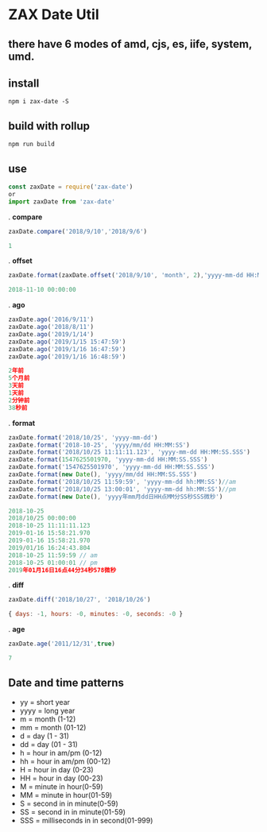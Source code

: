 # ZAX Date Util
## there have 6 modes of amd, cjs, es, iife, system, umd. 

## install

``` base
npm i zax-date -S
```

## build with rollup

``` base
npm run build
```

## use

``` javascript 
const zaxDate = require('zax-date')
or
import zaxDate from 'zax-date'
```


. **compare**
``` javascript
zaxDate.compare('2018/9/10','2018/9/6')
```

``` javascript
1
```

. **offset**
``` javascript
zaxDate.format(zaxDate.offset('2018/9/10', 'month', 2),'yyyy-mm-dd HH:MM:SS')
```

``` javascript
2018-11-10 00:00:00
```

. **ago**
``` javascript
zaxDate.ago('2016/9/11')
zaxDate.ago('2018/8/11')
zaxDate.ago('2019/1/14')
zaxDate.ago('2019/1/15 15:47:59')
zaxDate.ago('2019/1/16 16:47:59')
zaxDate.ago('2019/1/16 16:48:59')
```

``` javascript
2年前
5个月前
3天前
1天前
2分钟前
38秒前
```

. **format**
``` javascript 
zaxDate.format('2018/10/25', 'yyyy-mm-dd')
zaxDate.format('2018-10-25', 'yyyy/mm/dd HH:MM:SS')
zaxDate.format('2018/10/25 11:11:11.123', 'yyyy-mm-dd HH:MM:SS.SSS')
zaxDate.format(1547625501970, 'yyyy-mm-dd HH:MM:SS.SSS')
zaxDate.format('1547625501970', 'yyyy-mm-dd HH:MM:SS.SSS')
zaxDate.format(new Date(), 'yyyy/mm/dd HH:MM:SS.SSS')
zaxDate.format('2018/10/25 11:59:59', 'yyyy-mm-dd hh:MM:SS')//am
zaxDate.format('2018/10/25 13:00:01', 'yyyy-mm-dd hh:MM:SS')//pm
zaxDate.format(new Date(), 'yyyy年mm月dd日HH点MM分SS秒SSS微秒')
```

``` javascript
2018-10-25
2018/10/25 00:00:00
2018-10-25 11:11:11.123
2019-01-16 15:58:21.970
2019-01-16 15:58:21.970
2019/01/16 16:24:43.804
2018-10-25 11:59:59 // am
2018-10-25 01:00:01 // pm
2019年01月16日16点44分34秒578微秒
```

. **diff**
``` javascript
zaxDate.diff('2018/10/27', '2018/10/26')
```

``` javascript
{ days: -1, hours: -0, minutes: -0, seconds: -0 }
```

. **age**
``` javascript
zaxDate.age('2011/12/31',true)
```

``` javascript
7
```

## Date and time patterns

* yy = short year
* yyyy = long year
* m = month (1-12)
* mm = month (01-12)
* d = day (1 - 31)
* dd = day (01 - 31)
* h = hour in am/pm (0-12)
* hh = hour in am/pm (00-12)
* H = hour in day (0-23)
* HH = hour in day (00-23)
* M = minute in hour(0-59)
* MM = minute in hour(01-59)
* S = second in in minute(0-59)
* SS = second in in minute(01-59)
* SSS = milliseconds in in second(01-999)